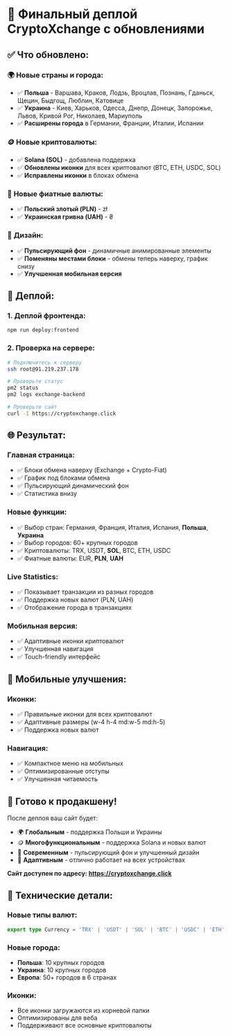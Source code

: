 # 🚀 Финальный деплой CryptoXchange с обновлениями

## ✅ Что обновлено:

### 🌍 **Новые страны и города:**
- ✅ **Польша** - Варшава, Краков, Лодзь, Вроцлав, Познань, Гданьск, Щецин, Быдгощ, Люблин, Катовице
- ✅ **Украина** - Киев, Харьков, Одесса, Днепр, Донецк, Запорожье, Львов, Кривой Рог, Николаев, Мариуполь
- ✅ **Расширены города** в Германии, Франции, Италии, Испании

### 🪙 **Новые криптовалюты:**
- ✅ **Solana (SOL)** - добавлена поддержка
- ✅ **Обновлены иконки** для всех криптовалют (BTC, ETH, USDC, SOL)
- ✅ **Исправлены иконки** в блоках обмена

### 💱 **Новые фиатные валюты:**
- ✅ **Польский злотый (PLN)** - zł
- ✅ **Украинская гривна (UAH)** - ₴

### 🎨 **Дизайн:**
- ✅ **Пульсирующий фон** - динамичные анимированные элементы
- ✅ **Поменяны местами блоки** - обмены теперь наверху, график снизу
- ✅ **Улучшенная мобильная версия**

## 🚀 Деплой:

### 1. **Деплой фронтенда:**
```bash
npm run deploy:frontend
```

### 2. **Проверка на сервере:**
```bash
# Подключитесь к серверу
ssh root@91.219.237.178

# Проверьте статус
pm2 status
pm2 logs exchange-backend

# Проверьте сайт
curl -I https://cryptoxchange.click
```

## 🌐 **Результат:**

### **Главная страница:**
- ✅ Блоки обмена наверху (Exchange + Crypto-Fiat)
- ✅ График под блоками обмена
- ✅ Пульсирующий динамический фон
- ✅ Статистика внизу

### **Новые функции:**
- ✅ Выбор стран: Германия, Франция, Италия, Испания, **Польша**, **Украина**
- ✅ Выбор городов: 60+ крупных городов
- ✅ Криптовалюты: TRX, USDT, **SOL**, BTC, ETH, USDC
- ✅ Фиатные валюты: EUR, **PLN**, **UAH**

### **Live Statistics:**
- ✅ Показывает транзакции из разных городов
- ✅ Поддержка новых валют (PLN, UAH)
- ✅ Отображение города в транзакциях

### **Мобильная версия:**
- ✅ Адаптивные иконки криптовалют
- ✅ Улучшенная навигация
- ✅ Touch-friendly интерфейс

## 📱 **Мобильные улучшения:**

### **Иконки:**
- ✅ Правильные иконки для всех криптовалют
- ✅ Адаптивные размеры (w-4 h-4 md:w-5 md:h-5)
- ✅ Поддержка новых валют

### **Навигация:**
- ✅ Компактное меню на мобильных
- ✅ Оптимизированные отступы
- ✅ Улучшенная читаемость

## 🎯 **Готово к продакшену!**

После деплоя ваш сайт будет:
- 🌍 **Глобальным** - поддержка Польши и Украины
- 🪙 **Многофункциональным** - поддержка Solana и новых валют
- 🎨 **Современным** - пульсирующий фон и улучшенный дизайн
- 📱 **Адаптивным** - отлично работает на всех устройствах

**Сайт доступен по адресу: https://cryptoxchange.click**

## 🔧 **Технические детали:**

### **Новые типы валют:**
```typescript
export type Currency = 'TRX' | 'USDT' | 'SOL' | 'BTC' | 'USDC' | 'ETH';
```

### **Новые города:**
- **Польша**: 10 крупных городов
- **Украина**: 10 крупных городов
- **Европа**: 50+ городов в 6 странах

### **Иконки:**
- Все иконки загружаются из корневой папки
- Оптимизированы для веба
- Поддерживают все основные криптовалюты 